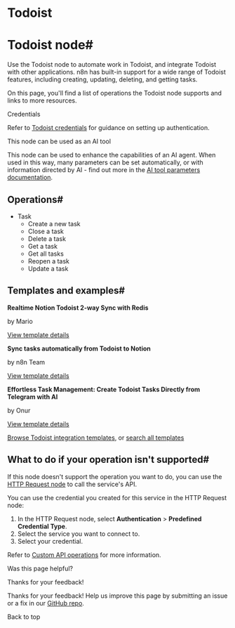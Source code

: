 # Todoist

[ ](https://github.com/n8n-io/n8n-docs/edit/main/docs/integrations/builtin/app-nodes/n8n-nodes-base.todoist.md "Edit this page")

# Todoist node#

Use the Todoist node to automate work in Todoist, and integrate Todoist with other applications. n8n has built-in support for a wide range of Todoist features, including creating, updating, deleting, and getting tasks. 

On this page, you'll find a list of operations the Todoist node supports and links to more resources.

Credentials

Refer to [Todoist credentials](../../credentials/todoist/) for guidance on setting up authentication. 

This node can be used as an AI tool

This node can be used to enhance the capabilities of an AI agent. When used in this way, many parameters can be set automatically, or with information directed by AI - find out more in the [AI tool parameters documentation](../../../../advanced-ai/examples/using-the-fromai-function/).

## Operations#

  * Task
    * Create a new task
    * Close a task
    * Delete a task
    * Get a task
    * Get all tasks
    * Reopen a task
    * Update a task



## Templates and examples#

**Realtime Notion Todoist 2-way Sync with Redis**

by Mario

[View template details](https://n8n.io/workflows/2772-realtime-notion-todoist-2-way-sync-with-redis/)

**Sync tasks automatically from Todoist to Notion**

by n8n Team

[View template details](https://n8n.io/workflows/1778-sync-tasks-automatically-from-todoist-to-notion/)

**Effortless Task Management: Create Todoist Tasks Directly from Telegram with AI**

by Onur

[View template details](https://n8n.io/workflows/3052-effortless-task-management-create-todoist-tasks-directly-from-telegram-with-ai/)

[Browse Todoist integration templates](https://n8n.io/integrations/todoist/), or [search all templates](https://n8n.io/workflows/)

## What to do if your operation isn't supported#

If this node doesn't support the operation you want to do, you can use the [HTTP Request node](../../core-nodes/n8n-nodes-base.httprequest/) to call the service's API.

You can use the credential you created for this service in the HTTP Request node: 

  1. In the HTTP Request node, select **Authentication** > **Predefined Credential Type**.
  2. Select the service you want to connect to.
  3. Select your credential.



Refer to [Custom API operations](../../../custom-operations/) for more information.

Was this page helpful? 

Thanks for your feedback! 

Thanks for your feedback! Help us improve this page by submitting an issue or a fix in our [GitHub repo](https://github.com/n8n-io/n8n-docs). 

Back to top 
